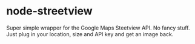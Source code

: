 # node-streetview

Super simple wrapper for the Google Maps Steetview API. No fancy stuff. Just plug in your location, size and API key and get an image back. 
